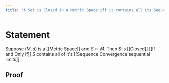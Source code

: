 ```yaml
---
title: "A Set is Closed in a Metric Space iff it contains all its Sequential Limits"
---
```


# Statement
Suppose $(M, d)$ is a [[Metric Space]] and $S \subset M$. Then $S$ is [[Closed]] [[If and Only If]] $S$ contains all of it's [[Sequence Convergence|sequential limits]].

## Proof
